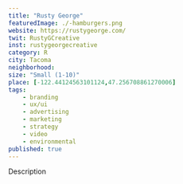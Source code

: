 ```yaml
---
title: "Rusty George"
featuredImage: ./-hamburgers.png
website: https://rustygeorge.com/
twit: RustyGCreative
inst: rustygeorgecreative
category: R
city: Tacoma
neighborhood:
size: "Small (1-10)"
place: [-122.44124563101124,47.256708861270006]
tags:
    - branding
    - ux/ui
    - advertising
    - marketing
    - strategy
    - video
    - environmental
published: true
---
```


Description
